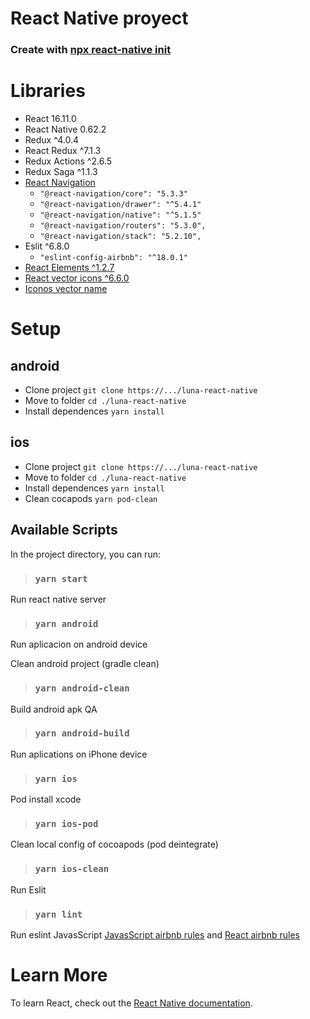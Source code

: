 # React Native proyect
### Create with [npx react-native init](https://reactnative.dev/docs/getting-started)

# Libraries
  * React 16.11.0
  * React Native 0.62.2
  * Redux ^4.0.4
  * React Redux ^7.1.3
  * Redux Actions ^2.6.5
  * Redux Saga ^1.1.3
  * [React Navigation](https://reactnavigation.org/docs/getting-started)
    * `"@react-navigation/core": "5.3.3"`
    * `"@react-navigation/drawer": "^5.4.1"`
    * `"@react-navigation/native": "^5.1.5"`
    * `"@react-navigation/routers": "5.3.0",`
    * `"@react-navigation/stack": "5.2.10",`
  * Eslit ^6.8.0 
    * `"eslint-config-airbnb": "^18.0.1"`
  * [React Elements ^1.2.7](https://github.com/react-native-elements/react-native-elements)
  * [React vector icons ^6.6.0](https://github.com/oblador/react-native-vector-icons#icon-component)
  * [Iconos vector name](https://oblador.github.io/react-native-vector-icons/)

# Setup
  ## android
  * Clone project `git clone https://.../luna-react-native`
  * Move to folder `cd ./luna-react-native`
  * Install dependences `yarn install`

  ## ios
  * Clone project `git clone https://.../luna-react-native`
  * Move to folder `cd ./luna-react-native`
  * Install dependences `yarn install`
  * Clean cocapods `yarn pod-clean`

## Available Scripts

In the project directory, you can run:
> ### `yarn start`

Run react native server 
> ### `yarn android`

Run aplicacion on android device

Clean android project (gradle clean)
> ### `yarn android-clean`

Build android apk QA
> ### `yarn android-build`

Run aplications on iPhone device 
> ### `yarn ios`

Pod install xcode 
> ### `yarn ios-pod` 

Clean local config of cocoapods (pod deintegrate) 
> ### `yarn ios-clean` 

Run Eslit 
> ### `yarn lint`

Run eslint 
JavasScript [JavasScript airbnb rules](https://github.com/airbnb/javascript) and [React airbnb rules](https://github.com/airbnb/javascript/tree/master/react)


# Learn More

To learn React, check out the [React Native documentation](https://reactnative.dev/docs/getting-started).